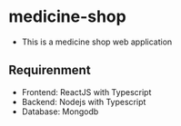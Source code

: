 # medicine-shop
- This is a medicine shop web application

## Requirenment
- Frontend: ReactJS with Typescript
- Backend: Nodejs with Typescript
- Database: Mongodb